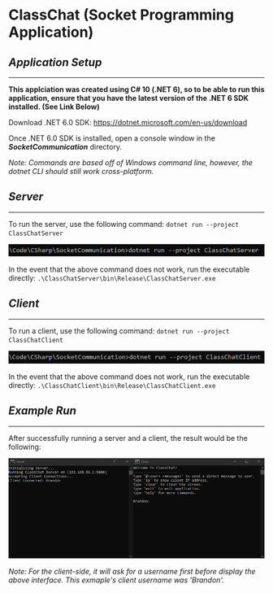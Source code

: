 # ClassChat (Socket Programming Application)

## _**Application Setup**_
---


**This applciation was created using C# 10 (.NET 6), so to be able to run this application, ensure that you have the latest version of the .NET 6 SDK installed. (See Link Below)**

Download .NET 6.0 SDK: https://dotnet.microsoft.com/en-us/download

Once .NET 6.0 SDK is installed, open a console window in the _**SocketCommunication**_ directory.

_Note: Commands are based off of Windows command line, however, the dotnet CLI should still work cross-platform._

## _**Server**_

---

To run the server, use the following command: `dotnet run --project ClassChatServer`

![Run Server Command](SetupImages/ServerSetup.png)

In the event that the above command does not work, run the executable directly: `.\ClassChatServer\bin\Release\ClassChatServer.exe`

## _**Client**_

---

To run a client, use the following command: `dotnet run --project ClassChatClient`

![Run Client Command](SetupImages/ClientSetup.png)

In the event that the above command does not work, run the executable directly: `.\ClassChatClient\bin\Release\ClassChatClient.exe`

## _**Example Run**_

---

After successfully running a server and a client, the result would be the following:

![Example](SetupImages/Example.png)

_Note: For the client-side, it will ask for a username first before display the above interface. This exmaple's client username was 'Brandon'._